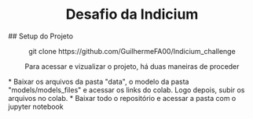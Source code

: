 <h1 align="center">Desafio da Indicium</h1>
## Setup do Projeto
<p align="center">git clone https://github.com/GuilhermeFA00/Indicium_challenge</p>
<p align="center">Para acessar e vizualizar o projeto, há duas maneiras de proceder</p>
<!--ts-->
   * Baixar os arquivos da pasta "data", o modelo da pasta "models/models_files" e acessar os links do colab. Logo depois, subir os arquivos no colab.
   * Baixar todo o repositório e acessar a pasta com o jupyter notebook
<!--te-->
